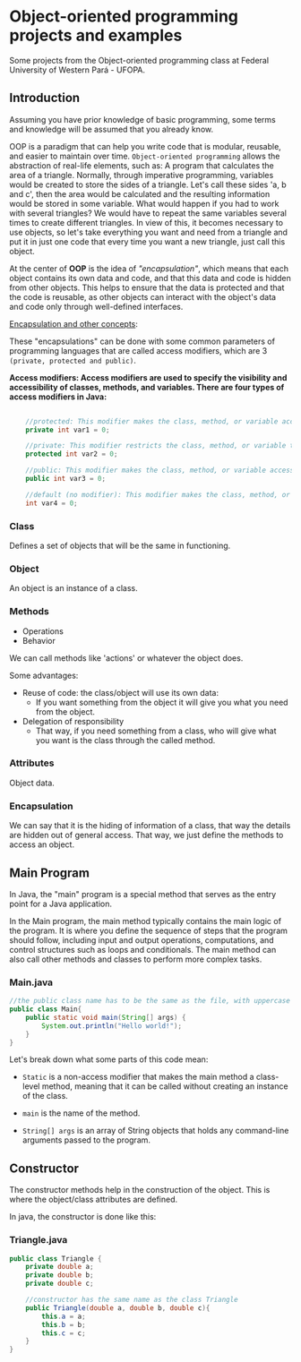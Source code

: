# Object-oriented programming projects and examples
Some projects from the Object-oriented programming class at Federal University of Western Pará - UFOPA.

## Introduction

Assuming you have prior knowledge of basic programming, some terms and knowledge will be assumed that you already know.

OOP is a paradigm that can help you write code that is modular, reusable, and easier to maintain over time.
```Object-oriented programming``` allows the abstraction of real-life elements, such as:
A program that calculates the area of a triangle.
Normally, through imperative programming, variables would be created to store the sides of a triangle. Let's call these sides 'a, b and c', then the area would be calculated and the resulting information would be stored in some variable. What would happen if you had to work with several triangles? We would have to repeat the same variables several times to create different triangles.
In view of this, it becomes necessary to use objects, so let's take everything you want and need from a triangle and put it in just one code that every time you want a new triangle, just call this object.

At the center of **OOP** is the idea of *"encapsulation"*, which means that each object contains its own data and code, and that this data and code is hidden from other objects. This helps to ensure that the data is protected and that the code is reusable, as other objects can interact with the object's data and code only through well-defined interfaces.

[Encapsulation and other concepts](https://www.devmedia.com.br/encapsulamento-polimorfismo-heranca-em-java/12991):

These "encapsulations" can be done with some common parameters of programming languages that are called access modifiers, which are 3 ```(private, protected and public)```.

**Access modifiers: Access modifiers are used to specify the visibility and accessibility of classes, methods, and variables. There are four types of access modifiers in Java:**
``` java
    
    //protected: This modifier makes the class, method, or variable accessible within its own class and any subclasses.
    private int var1 = 0;

    //private: This modifier restricts the class, method, or variable to be accessible only within its own class.
    protected int var2 = 0;

    //public: This modifier makes the class, method, or variable accessible from anywhere in the program.
    public int var3 = 0;

    //default (no modifier): This modifier makes the class, method, or variable accessible within the same package only.
    int var4 = 0;
```

### Class
Defines a set of objects that will be the same in functioning.

### Object
An object is an instance of a class.

### Methods

- Operations 
- Behavior

We can call methods like 'actions' or whatever the object does.

Some advantages:
- Reuse of code: the class/object will use its own data:
    - If you want something from the object it will give you what you need from the object. 
- Delegation of responsibility
  - That way, if you need something from a class, who will give what you want is the class through the called method. 

### Attributes 
Object data.

### Encapsulation
We can say that it is the hiding of information of a class, that way the details are hidden out of general access. That way, we just define the methods to access an object.

## Main Program

In Java, the "main" program is a special method that serves as the entry point for a Java application.  

In the Main program, the main method typically contains the main logic of the program. It is where you define the sequence of steps that the program should follow, including input and output operations, computations, and control structures such as loops and conditionals. The main method can also call other methods and classes to perform more complex tasks.

### Main.java

``` java
//the public class name has to be the same as the file, with uppercase letters preferably
public class Main{ 
    public static void main(String[] args) {
        System.out.println("Hello world!");
    }
}
```

Let's break down what some parts of this code mean:
- ```Static``` is a non-access modifier that makes the main method a class-level method, meaning that it can be called without creating an instance of the class.

- ```main``` is the name of the method.

- ```String[] args``` is an array of String objects that holds any command-line arguments passed to the program.

## Constructor
The constructor methods help in the construction of the object. This is where the object/class attributes are defined.

In java, the constructor is done like this:

### Triangle.java

``` java
public class Triangle {
    private double a; 
    private double b;
    private double c;

    //constructor has the same name as the class Triangle
    public Triangle(double a, double b, double c){
        this.a = a;
        this.b = b;
        this.c = c;
    }
} 
```
